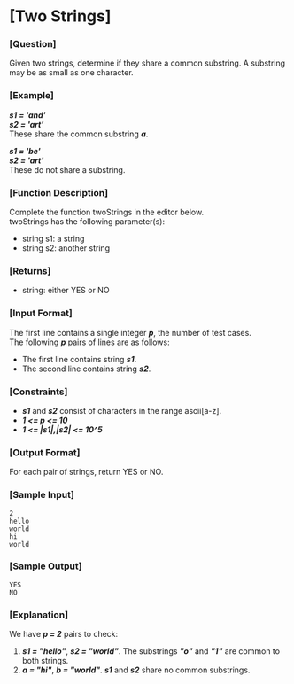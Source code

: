 # [Two Strings]

### [Question]
Given two strings, determine if they share a common substring. A substring may be as small as one character.

### [Example]
***s1 = 'and'***  
***s2 = 'art'***  
These share the common substring ***a***.

***s1 = 'be'***  
***s2 = 'art'***  
These do not share a substring.

### [Function Description]
Complete the function twoStrings in the editor below.  
twoStrings has the following parameter(s):
* string s1: a string
* string s2: another string

### [Returns]
* string: either YES or NO

### [Input Format]
The first line contains a single integer ***p***, the number of test cases.  
The following ***p*** pairs of lines are as follows:
* The first line contains string ***s1***.
* The second line contains string ***s2***.

### [Constraints]
* ***s1*** and ***s2*** consist of characters in the range ascii[a-z].
* ***1 <= p <= 10***
* ***1 <= |s1|,|s2| <= 10^5***

### [Output Format]
For each pair of strings, return YES or NO.

### [Sample Input]
~~~
2
hello
world
hi
world
~~~

### [Sample Output]
~~~
YES
NO
~~~

### [Explanation]
We have ***p = 2*** pairs to check:  
1. ***s1 = "hello"***, ***s2 = "world"***. The substrings ***"o"*** and ***"1"*** are common to both strings.
2. ***a = "hi"***, ***b = "world"***. ***s1*** and ***s2*** share no common substrings.
